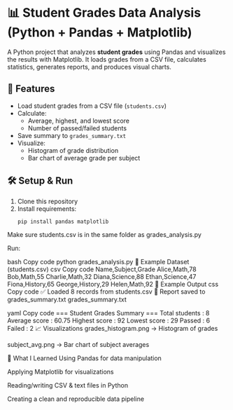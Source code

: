 # 📊 Student Grades Data Analysis (Python + Pandas + Matplotlib)

A Python project that analyzes **student grades** using Pandas and visualizes the results with Matplotlib. It loads grades from a CSV file, calculates statistics, generates reports, and produces visual charts.

## 🚀 Features
- Load student grades from a CSV file (`students.csv`)
- Calculate:
  - Average, highest, and lowest score
  - Number of passed/failed students
- Save summary to `grades_summary.txt`
- Visualize:
  - Histogram of grade distribution
  - Bar chart of average grade per subject

## 🛠️ Setup & Run
1. Clone this repository  
2. Install requirements:
   ```bash
   pip install pandas matplotlib
Make sure students.csv is in the same folder as grades_analysis.py

Run:

bash
Copy code
python grades_analysis.py
📂 Example Dataset (students.csv)
csv
Copy code
Name,Subject,Grade
Alice,Math,78
Bob,Math,55
Charlie,Math,32
Diana,Science,88
Ethan,Science,47
Fiona,History,65
George,History,29
Helen,Math,92
📌 Example Output
css
Copy code
✅ Loaded 8 records from students.csv
📄 Report saved to grades_summary.txt
grades_summary.txt

yaml
Copy code
=== Student Grades Summary ===
Total students : 8
Average score  : 60.75
Highest score  : 92
Lowest score   : 29
Passed         : 6
Failed         : 2
📈 Visualizations
grades_histogram.png → Histogram of grades

subject_avg.png → Bar chart of subject averages

📖 What I Learned
Using Pandas for data manipulation

Applying Matplotlib for visualizations

Reading/writing CSV & text files in Python

Creating a clean and reproducible data pipeline
